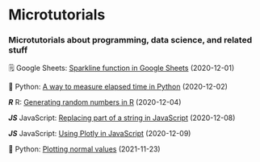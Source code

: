 # Microtutorials

### Microtutorials about programming, data science, and related stuff 

🗒️ Google Sheets: [Sparkline function in Google Sheets](https://github.com/rfaria/Microtutorials/blob/main/Google%20Sheets/SPARKLINE) (2020-12-01)

🐍 Python: [A way to measure elapsed time in Python](https://github.com/rfaria/Microtutorials/blob/main/Python/CountTime.py) (2020-12-02)

_**R**_ R: [Generating random numbers in R](https://github.com/rfaria/Microtutorials/blob/main/R/NumbersGenerator.r) (2020-12-04)

_**JS**_ JavaScript: [Replacing part of a string in JavaScript](https://github.com/rfaria/Microtutorials/blob/main/JavaScript/replaceText.js) (2020-12-08)

_**JS**_ JavaScript: [Using Plotly in JavaScript](https://github.com/rfaria/Microtutorials/blob/main/JavaScript/plot.js) (2020-12-09)

🐍 Python: [Plotting normal values](https://github.com/rfaria/Microtutorials/blob/main/Python/plottingNormalValues.py) (2021-11-23)

